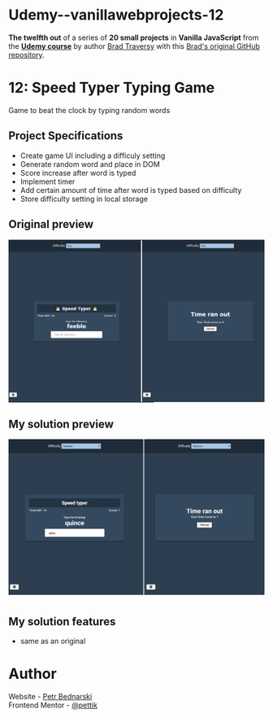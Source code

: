 # Udemy--vanillawebprojects-12

**The twelfth out** of a series of **20 small projects** in **Vanilla JavaScript** from the [**Udemy course**](https://www.udemy.com/course/web-projects-with-vanilla-javascript/) by author [Brad Traversy](https://www.traversymedia.com/) with this [Brad's original GitHub repository](https://github.com/bradtraversy/vanillawebprojects).

# 12: Speed Typer Typing Game

Game to beat the clock by typing random words

## Project Specifications

- Create game UI including a difficuly setting
- Generate random word and place in DOM
- Score increase after word is typed
- Implement timer
- Add certain amount of time after word is typed based on difficulty
- Store difficulty setting in local storage

## Original preview

<div style="margin-bottom:30px;text-align:center;display:flex; flex-direction:column;justify-content:center;" >
    <img src="./img/12_preview.png" alt="Original preview">
</div>

## My solution preview

<div style="text-align:center;display:flex; flex-direction:column;justify-content:center;" >
    <img style="margin-bottom:10px" src="./img/my-solution-preview.png" alt="My solution preview">
</div>

## My solution features

- same as an original

# Author

Website - [Petr Bednarski](https://github.com/pettik) <br>
Frontend Mentor - [@pettik](https://www.frontendmentor.io/profile/pettik)
